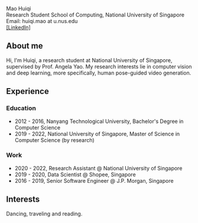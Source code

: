 Mao Huiqi  
Research Student 
School of Computing, National University of Singapore  
Email: huiqi.mao at u.nus.edu  
[[LinkedIn]](https://www.linkedin.com/in/huiqi-rachel-mao-161b92a4/)

## About me
Hi, I'm Huiqi, a research student at National University of Singapore, supervised by Prof. Angela Yao. My research interests lie in computer vision and deep learning, more specifically, human pose-guided video generation.

## Experience
### Education
- 2012 - 2016, Nanyang Technological University, Bachelor's Degree in Computer Science
- 2019 - 2022, National University of Singapore, Master of Science in Computer Science (by research)

### Work
- 2020 - 2022, Research Assistant @ National University of Singapore
- 2019 - 2020, Data Scientist @ Shopee, Singapore
- 2016 - 2019, Senior Software Engineer @ J.P. Morgan, Singapore 


## Interests
Dancing, traveling and reading.
